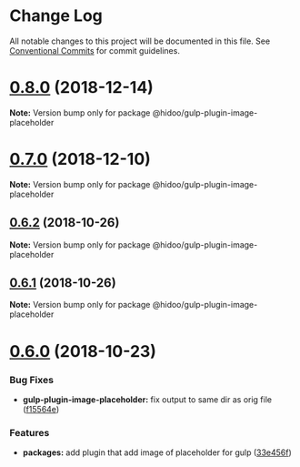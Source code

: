 # Change Log

All notable changes to this project will be documented in this file.
See [Conventional Commits](https://conventionalcommits.org) for commit guidelines.

# [0.8.0](https://github.com/hidoo/gulp-project/compare/v0.7.0...v0.8.0) (2018-12-14)

**Note:** Version bump only for package @hidoo/gulp-plugin-image-placeholder





# [0.7.0](https://github.com/hidoo/gulp-project/compare/v0.6.2...v0.7.0) (2018-12-10)

**Note:** Version bump only for package @hidoo/gulp-plugin-image-placeholder





## [0.6.2](https://github.com/hidoo/gulp-project/compare/v0.6.1...v0.6.2) (2018-10-26)

**Note:** Version bump only for package @hidoo/gulp-plugin-image-placeholder





## [0.6.1](https://github.com/hidoo/gulp-project/compare/v0.6.0...v0.6.1) (2018-10-26)

**Note:** Version bump only for package @hidoo/gulp-plugin-image-placeholder





# [0.6.0](https://github.com/hidoo/gulp-project/compare/v0.5.0...v0.6.0) (2018-10-23)


### Bug Fixes

* **gulp-plugin-image-placeholder:** fix output to same dir as orig file ([f15564e](https://github.com/hidoo/gulp-project/commit/f15564e))


### Features

* **packages:** add plugin that add image of placeholder for gulp ([33e456f](https://github.com/hidoo/gulp-project/commit/33e456f))
